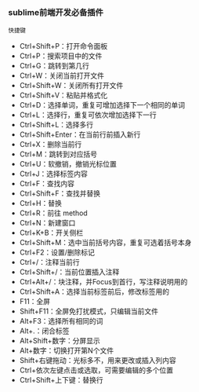 ### sublime前端开发必备插件

`快捷键`
  
  - Ctrl+Shift+P：打开命令面板
  - Ctrl+P：搜索项目中的文件
  - Ctrl+G：跳转到第几行
  - Ctrl+W：关闭当前打开文件
  - Ctrl+Shift+W：关闭所有打开文件
  - Ctrl+Shift+V：粘贴并格式化
  - Ctrl+D：选择单词，重复可增加选择下一个相同的单词
  - Ctrl+L：选择行，重复可依次增加选择下一行
  - Ctrl+Shift+L：选择多行
  - Ctrl+Shift+Enter：在当前行前插入新行
  - Ctrl+X：删除当前行
  - Ctrl+M：跳转到对应括号
  - Ctrl+U：软撤销，撤销光标位置
  - Ctrl+J：选择标签内容
  - Ctrl+F：查找内容
  - Ctrl+Shift+F：查找并替换
  - Ctrl+H：替换
  - Ctrl+R：前往 method
  - Ctrl+N：新建窗口
  - Ctrl+K+B：开关侧栏
  - Ctrl+Shift+M：选中当前括号内容，重复可选着括号本身
  - Ctrl+F2：设置/删除标记
  - Ctrl+/：注释当前行
  - Ctrl+Shift+/：当前位置插入注释
  - Ctrl+Alt+/：块注释，并Focus到首行，写注释说明用的
  - Ctrl+Shift+A：选择当前标签前后，修改标签用的
  - F11：全屏
  - Shift+F11：全屏免打扰模式，只编辑当前文件
  - Alt+F3：选择所有相同的词
  - Alt+.：闭合标签
  - Alt+Shift+数字：分屏显示
  - Alt+数字：切换打开第N个文件
  - Shift+右键拖动：光标多不，用来更改或插入列内容
  - Ctrl+依次左键点击或选取，可需要编辑的多个位置
  - Ctrl+Shift+上下键：替换行
  
